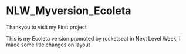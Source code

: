 # NLW_Myversion_Ecoleta
Thankyou to visit my First project 

This is my Ecoleta version promoted by rocketseat in Next Level Week, i made some litle changes on layout
